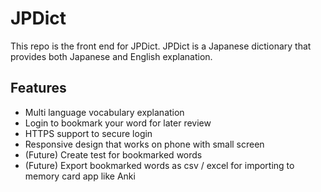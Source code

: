 # JPDict
This repo is the front end for JPDict. JPDict is a Japanese dictionary that provides both Japanese and English explanation.

## Features
+ Multi language vocabulary explanation 
+ Login to bookmark your word for later review
+ HTTPS support to secure login
+ Responsive design that works on phone with small screen
+ (Future) Create test for bookmarked words
+ (Future) Export bookmarked words as csv / excel for importing to memory card app like Anki
